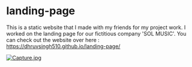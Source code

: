 # landing-page
This is a static website that I made with my friends for my project work. I worked on the landing page for our fictitious company 'SOL MUSIC'.
You can check out the website over here : https://dhruvsingh510.github.io/landing-page/


[![Capture.jpg](https://i.postimg.cc/504bZqHZ/Capture.jpg)](https://postimg.cc/XZzR55k8)

